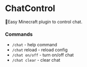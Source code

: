 # ChatControl
👮Easy Minecraft plugin to control chat.

### Commands
 - `/chat` - help command
 - `/chat` reload - reload config
 - `/chat on/off` - turn on/off chat
 - `/chat clear` - clear chat
